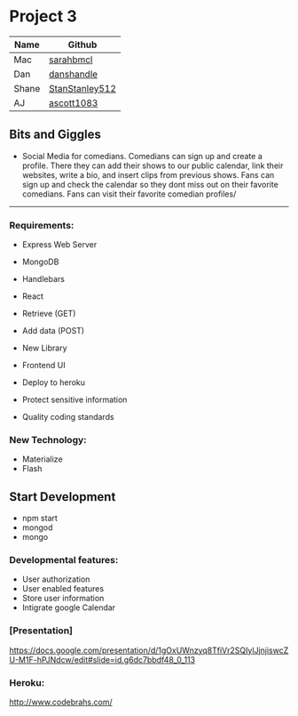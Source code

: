 # Project 3

|   Name  |   Github  |
| --- | --- |
| Mac    | [sarahbmcl](https://github.com/sarahbmcl)   |
|   Dan  | [danshandle](https://github.com/danshandle)    |
|  Shane   |  [StanStanley512](https://github.com/StanStanley512)   |
|  AJ   |  [ascott1083](https://github.com/ascott1083)   |



## Bits and Giggles

* Social Media for comedians. Comedians can sign up and create a profile. There they can add their shows to our public calendar, link their websites, write a bio, and insert clips from previous shows. Fans can sign up and check the calendar so they dont miss out on their favorite comedians. Fans can visit their favorite comedian profiles/ 

---
### Requirements:

 * Express Web Server

 * MongoDB

 * Handlebars

 * React

 * Retrieve (GET)

 * Add data (POST)

 * New Library

 * Frontend UI

 * Deploy to heroku

 * Protect sensitive information

 * Quality coding standards


### New Technology:
* Materialize
* Flash

## Start Development
* npm start
* mongod
* mongo


### Developmental features:
 * User authorization
 * User enabled features
 * Store user information
 * Intigrate google Calendar



### [Presentation]
https://docs.google.com/presentation/d/1gOxUWnzyq8TfiVr2SQIylJjnjiswcZU-M1F-hPJNdcw/edit#slide=id.g6dc7bbdf48_0_113

### Heroku:
http://www.codebrahs.com/
